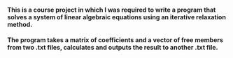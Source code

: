 
#### This is a course project in which I was required to write a program that solves a system of linear algebraic equations using an iterative relaxation method. 
#### The program takes a matrix of coefficients and a vector of free members from two .txt files, calculates and outputs the result to another .txt file.
